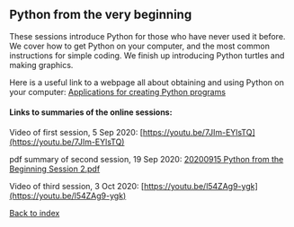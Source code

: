 ## Python from the very beginning

These sessions introduce Python for those who have never used it before. We cover how to get Python on your computer, and the most common instructions for simple coding. We finish up introducing Python turtles and making graphics.

Here is a useful link to a webpage all about obtaining and using Python on your computer:
[Applications for creating Python programs](https://projects.raspberrypi.org/en/projects/python-install-options)

#### Links to summaries of the online sessions:

Video of first session, 5 Sep 2020:
[https://youtu.be/7JIm-EYlsTQ](https://youtu.be/7JIm-EYlsTQ)

pdf summary of second session, 19 Sep 2020:
[20200915 Python from the Beginning Session 2.pdf](https://drive.google.com/file/d/1GT0FhztkJ8XZAcjLZJI_VyWf-Y462OUW/view?usp=sharing)

Video of third session, 3 Oct 2020: [https://youtu.be/l54ZAg9-ygk](https://youtu.be/l54ZAg9-ygk)



[Back to index](README.md)

